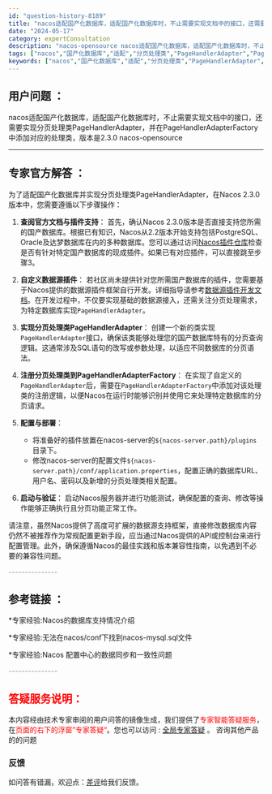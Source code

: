 ```yaml
---
id: "question-history-8189"
title: "nacos适配国产化数据库，适配国产化数据库时，不止需要实现文档中的接口，还需要实现分页处理类PageHandlerAdapter，并在PageHandlerAdapterFactory中添加对应的处理类，版本是2.3.0 nacos-opensource"
date: "2024-05-17"
category: expertConsultation
description: "nacos-opensource nacos适配国产化数据库，适配国产化数据库时，不止需要实现文档中的接口，还需要实现分页处理类PageHandlerAdapter，并在PageHandlerAdapterFactory中添加对应的处理类，版本是2.3.0"
tags: ["nacos","国产化数据库","适配","分页处理类","PageHandlerAdapter","PageHandlerAdapterFactory","2.3.0"]
keywords: ["nacos","国产化数据库","适配","分页处理类","PageHandlerAdapter","PageHandlerAdapterFactory","2.3.0"]
---
```


## 用户问题 ： 
 nacos适配国产化数据库，适配国产化数据库时，不止需要实现文档中的接口，还需要实现分页处理类PageHandlerAdapter，并在PageHandlerAdapterFactory中添加对应的处理类，版本是2.3.0 nacos-opensource 

---------------
## 专家官方解答 ：

为了适配国产化数据库并实现分页处理类PageHandlerAdapter，在Nacos 2.3.0版本中，您需要遵循以下步骤操作：

1. **查阅官方文档与插件支持**：
   首先，确认Nacos 2.3.0版本是否直接支持您所需的国产数据库。根据已有知识，Nacos从2.2版本开始支持包括PostgreSQL、Oracle及达梦数据库在内的多种数据库。您可以通过访问[Nacos插件仓库](https://github.com/nacos-group/nacos-plugin)检查是否有针对特定国产数据库的现成插件。如果已有对应插件，可以直接跳至步骤3。

2. **自定义数据源插件**：
   若社区尚未提供针对您所需国产数据库的插件，您需要基于Nacos提供的数据源插件框架自行开发。详细指导请参考[数据源插件开发文档](https://nacos.io/docs/latest/plugin/datasource-plugin/)。在开发过程中，不仅要实现基础的数据源接入，还需关注分页处理需求，为特定数据库实现`PageHandlerAdapter`。

3. **实现分页处理类PageHandlerAdapter**：
   创建一个新的类实现`PageHandlerAdapter`接口，确保该类能够处理您的国产数据库特有的分页查询逻辑。这通常涉及SQL语句的改写或参数处理，以适应不同数据库的分页语法。

4. **注册分页处理类到PageHandlerAdapterFactory**：
   在实现了自定义的`PageHandlerAdapter`后，需要在`PageHandlerAdapterFactory`中添加对该处理类的注册逻辑，以便Nacos在运行时能够识别并使用它来处理特定数据库的分页请求。

5. **配置与部署**：
   - 将准备好的插件放置在nacos-server的`${nacos-server.path}/plugins`目录下。
   - 修改nacos-server的配置文件`${nacos-server.path}/conf/application.properties`，配置正确的数据库URL、用户名、密码以及新增的分页处理类相关配置。

6. **启动与验证**：
   启动Nacos服务器并进行功能测试，确保配置的查询、修改等操作能够正确执行且分页功能正常工作。

请注意，虽然Nacos提供了高度可扩展的数据源支持框架，直接修改数据库内容仍然不被推荐作为常规配置更新手段，应当通过Nacos提供的API或控制台来进行配置管理。此外，确保遵循Nacos的最佳实践和版本兼容性指南，以免遇到不必要的兼容性问题。


<font color="#949494">---------------</font> 


## 参考链接 ：

*专家经验:Nacos的数据库支持情况介绍 
 
 *专家经验:无法在nacos/conf下找到nacos-mysql.sql文件 
 
 *专家经验:Nacos 配置中心的数据同步和一致性问题 


 <font color="#949494">---------------</font> 
 


## <font color="#FF0000">答疑服务说明：</font> 

本内容经由技术专家审阅的用户问答的镜像生成，我们提供了<font color="#FF0000">专家智能答疑服务</font>，在<font color="#FF0000">页面的右下的浮窗”专家答疑“</font>。您也可以访问 : [全局专家答疑](https://opensource.alibaba.com/chatBot) 。 咨询其他产品的的问题

### 反馈
如问答有错漏，欢迎点：[差评](https://ai.nacos.io/user/feedbackByEnhancerGradePOJOID?enhancerGradePOJOId=13548)给我们反馈。
